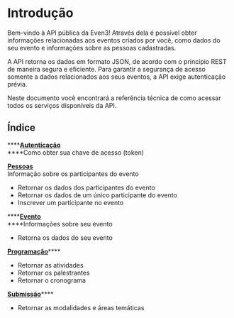 # Introdução

Bem-vindo à API pública da Even3! Através dela é possível obter informações relacionadas aos eventos criados por você, como dados do seu evento e informações sobre as pessoas cadastradas.

A API retorna os dados em formato JSON, de acordo com o princípio REST de maneira segura e eficiente. Para garantir a segurança de acesso somente a dados relacionados aos seus eventos, a API exige autenticação prévia.  
  
Neste documento você encontrará a referência técnica de como acessar todos os serviços disponíveis da API.   


## Índice <a id="section/Autenticacao"></a>

\*\*\*\*[**Autenticação**](autenticacao.md)  
****Como obter sua chave de acesso \(token\)

[**Pessoas**](pessoas.md)  
Informação sobre os participantes do evento

* Retornar os dados dos participantes do evento
* Retornar os dados de um único participante do evento
* Inscrever um participante no evento

\*\*\*\*[**Evento**](evento.md)  
****Informações sobre seu evento

* Retorna os dados do seu evento

[**Programação**](programacao.md)\*\*\*\*

* Retornar as atividades
* Retornar os palestrantes
* Retornar o cronograma

[**Submissão**](submissao.md)\*\*\*\*

* Retornar as modalidades e áreas temáticas

 



